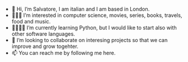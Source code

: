 - 👋 Hi, I’m Salvatore, I am italian and I am based in London.
- 👀💭🔎 I’m interested in computer science, movies, series, books, travels, food and music.
- 🌱👨🏻‍💻 I’m currently learning Python, but I would like to start also with other software languages.
- 👊 I’m looking to collaborate on interesing projects so that we can improve and grow togehter.
- 📫 You can reach me by following me here.

<!---
Salvatore1024/Salvatore1024 is a ✨ special ✨ repository because its `README.md` (this file) appears on your GitHub profile.
You can click the Preview link to take a look at your changes.
--->
